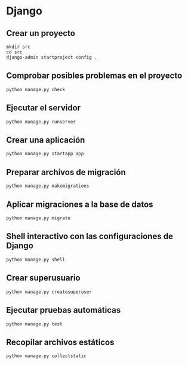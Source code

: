# Django

## Crear un proyecto

    mkdir src
    cd src
    django-admin startproject config .

## Comprobar posibles problemas en el proyecto

    python manage.py check

## Ejecutar el servidor

    python manage.py runserver

## Crear una aplicación

    python manage.py startapp app

## Preparar archivos de migración

    python manage.py makemigrations

## Aplicar migraciones a la base de datos

    python manage.py migrate

## Shell interactivo con las configuraciones de Django

    python manage.py shell

## Crear superusuario

    python manage.py createsuperuser

## Ejecutar pruebas automáticas

    python manage.py test

## Recopilar archivos estáticos

    python manage.py collectstatic

